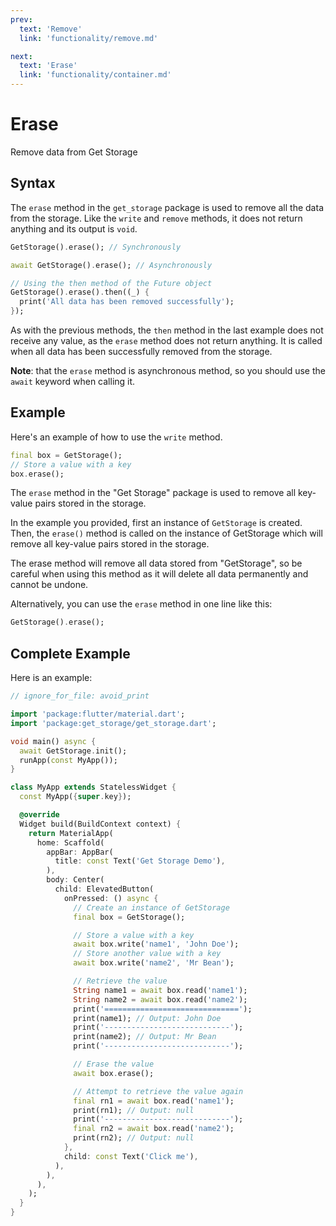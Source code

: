 ```yaml
---
prev:
  text: 'Remove'
  link: 'functionality/remove.md'

next:
  text: 'Erase'
  link: 'functionality/container.md'
---
```


# Erase

Remove data from Get Storage

## Syntax

The `erase` method in the `get_storage` package is used to remove all the data from the storage. Like the `write` and `remove` methods, it does not return anything and its output is `void`.

```dart
GetStorage().erase(); // Synchronously
```

```dart
await GetStorage().erase(); // Asynchronously
```

```dart
// Using the then method of the Future object
GetStorage().erase().then((_) {
  print('All data has been removed successfully');
});
```

As with the previous methods, the `then` method in the last example does not receive any value, as the `erase` method does not return anything. It is called when all data has been successfully removed from the storage.

**Note**: that the `erase` method is asynchronous method, so you should use the `await` keyword when calling it.

## Example

Here's an example of how to use the `write` method.

```dart
final box = GetStorage();
// Store a value with a key
box.erase();
```

The `erase` method in the "Get Storage" package is used to remove all key-value pairs stored in the storage.

In the example you provided, first an instance of `GetStorage` is created. Then, the `erase()` method is called on the instance of GetStorage which will remove all key-value pairs stored in the storage.

The erase method will remove all data stored from "GetStorage", so be careful when using this method as it will delete all data permanently and cannot be undone.

Alternatively, you can use the `erase` method in one line like this:

```dart
GetStorage().erase();
```

## Complete Example

Here is an example:

```dart
// ignore_for_file: avoid_print

import 'package:flutter/material.dart';
import 'package:get_storage/get_storage.dart';

void main() async {
  await GetStorage.init();
  runApp(const MyApp());
}

class MyApp extends StatelessWidget {
  const MyApp({super.key});

  @override
  Widget build(BuildContext context) {
    return MaterialApp(
      home: Scaffold(
        appBar: AppBar(
          title: const Text('Get Storage Demo'),
        ),
        body: Center(
          child: ElevatedButton(
            onPressed: () async {
              // Create an instance of GetStorage
              final box = GetStorage();

              // Store a value with a key
              await box.write('name1', 'John Doe');
              // Store another value with a key
              await box.write('name2', 'Mr Bean');

              // Retrieve the value
              String name1 = await box.read('name1');
              String name2 = await box.read('name2');
              print('==============================');
              print(name1); // Output: John Doe
              print('----------------------------');
              print(name2); // Output: Mr Bean
              print('----------------------------');

              // Erase the value
              await box.erase();

              // Attempt to retrieve the value again
              final rn1 = await box.read('name1');
              print(rn1); // Output: null
              print('----------------------------');
              final rn2 = await box.read('name2');
              print(rn2); // Output: null
            },
            child: const Text('Click me'),
          ),
        ),
      ),
    );
  }
}
```
